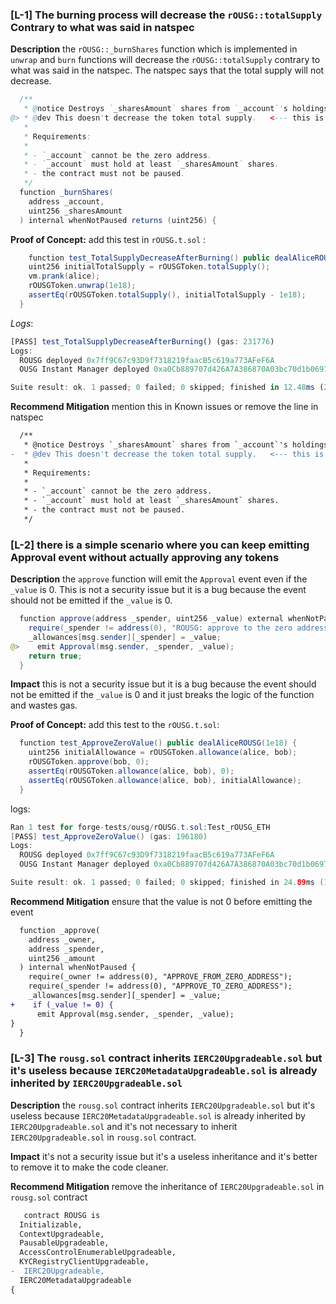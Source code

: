 ### [L-1] The burning process will decrease the `rOUSG::totalSupply` Contrary to what was said in natspec 

**Description** the `rOUSG::_burnShares` function which is implemented in `unwrap` and `burn` functions will decrease the `rOUSG::totalSupply` contrary to what was said in the natspec. The natspec says that the total supply will not decrease.
```java
  /**
   * @notice Destroys `_sharesAmount` shares from `_account`'s holdings, decreasing the total amount of shares.
@> * @dev This doesn't decrease the token total supply.   <--- this is a lie because it does decrease the total supply
   *
   * Requirements:
   *
   * - `_account` cannot be the zero address.
   * - `_account` must hold at least `_sharesAmount` shares.
   * - the contract must not be paused.
   */
  function _burnShares(
    address _account,
    uint256 _sharesAmount
  ) internal whenNotPaused returns (uint256) {
```


**Proof of Concept:**
add this test in `rOUSG.t.sol` :
```java 
    function test_TotalSupplyDecreaseAfterBurning() public dealAliceROUSG(1e18) {
    uint256 initialTotalSupply = rOUSGToken.totalSupply();
    vm.prank(alice);
    rOUSGToken.unwrap(1e18);
    assertEq(rOUSGToken.totalSupply(), initialTotalSupply - 1e18);
  }
```

*Logs*:
```js
[PASS] test_TotalSupplyDecreaseAfterBurning() (gas: 231776)
Logs:
  ROUSG deployed 0x7ff9C67c93D9f7318219faacB5c619a773AFeF6A
  OUSG Instant Manager deployed 0xa0Cb889707d426A7A386870A03bc70d1b0697598

Suite result: ok. 1 passed; 0 failed; 0 skipped; finished in 12.48ms (2.26ms CPU time)
```

**Recommend Mitigation** mention this in Known issues or remove the line in natspec
```diff
  /**
   * @notice Destroys `_sharesAmount` shares from `_account`'s holdings, decreasing the total amount of shares.
-  * @dev This doesn't decrease the token total supply.   <--- this is a lie because it does decrease the total supply
   *
   * Requirements:
   *
   * - `_account` cannot be the zero address.
   * - `_account` must hold at least `_sharesAmount` shares.
   * - the contract must not be paused.
   */
```




### [L-2] there is a simple scenario where you can keep emitting Approval event without actually approving any tokens

**Description** the `approve` function will emit the `Approval` event even if the `_value` is 0. This is not a security issue but it is a bug because the event should not be emitted if the `_value` is 0. 

```java
  function approve(address _spender, uint256 _value) external whenNotPaused returns (bool) {
    require(_spender != address(0), "ROUSG: approve to the zero address");
    _allowances[msg.sender][_spender] = _value;
@>    emit Approval(msg.sender, _spender, _value);
    return true;
  }
```

**Impact** this is not a security issue but it is a bug because the event should not be emitted if the `_value` is 0 and it just breaks the logic of the function and wastes gas.

**Proof of Concept:** add this test to the `rOUSG.t.sol`:
```java
  function test_ApproveZeroValue() public dealAliceROUSG(1e18) {
    uint256 initialAllowance = rOUSGToken.allowance(alice, bob);
    rOUSGToken.approve(bob, 0);
    assertEq(rOUSGToken.allowance(alice, bob), 0);
    assertEq(rOUSGToken.allowance(alice, bob), initialAllowance);
  }
```

logs:
```java
Ran 1 test for forge-tests/ousg/rOUSG.t.sol:Test_rOUSG_ETH
[PASS] test_ApproveZeroValue() (gas: 196180)
Logs:
  ROUSG deployed 0x7ff9C67c93D9f7318219faacB5c619a773AFeF6A
  OUSG Instant Manager deployed 0xa0Cb889707d426A7A386870A03bc70d1b0697598

Suite result: ok. 1 passed; 0 failed; 0 skipped; finished in 24.89ms (1.44ms CPU time)
```

**Recommend Mitigation** ensure that the value is not 0 before emitting the event
```diff
  function _approve(
    address _owner,
    address _spender,
    uint256 _amount
  ) internal whenNotPaused {
    require(_owner != address(0), "APPROVE_FROM_ZERO_ADDRESS");
    require(_spender != address(0), "APPROVE_TO_ZERO_ADDRESS");
    _allowances[msg.sender][_spender] = _value;
+    if (_value != 0) {
      emit Approval(msg.sender, _spender, _value);
}
  }
```


### [L-3] The `rousg.sol` contract inherits `IERC20Upgradeable.sol` but it's useless because `IERC20MetadataUpgradeable.sol` is already inherited by `IERC20Upgradeable.sol`

**Description** the `rousg.sol` contract inherits `IERC20Upgradeable.sol` but it's useless because `IERC20MetadataUpgradeable.sol` is already inherited by `IERC20Upgradeable.sol` and it's not necessary to inherit `IERC20Upgradeable.sol` in `rousg.sol` contract.

**Impact** it's not a security issue but it's a useless inheritance and it's better to remove it to make the code cleaner.

**Recommend Mitigation** remove the inheritance of `IERC20Upgradeable.sol` in `rousg.sol` contract
```diff
   contract ROUSG is
  Initializable,
  ContextUpgradeable,
  PausableUpgradeable,
  AccessControlEnumerableUpgradeable,
  KYCRegistryClientUpgradeable,
-  IERC20Upgradeable,
  IERC20MetadataUpgradeable
{
```